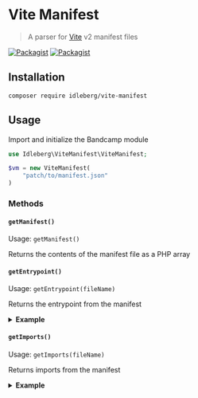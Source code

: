 # Vite Manifest

> A parser for [Vite](https://bandcamp.com/developer) v2 manifest files

[![Packagist](https://flat.badgen.net/packagist/license/idleberg/vite-manifest)](https://www.npmjs.org/package/idleberg/vite-manifest)
[![Packagist](https://flat.badgen.net/packagist/v/idleberg/vite-manifest)](https://www.npmjs.org/package/idleberg/vite-manifest)

## Installation

`composer require idleberg/vite-manifest`

## Usage

Import and initialize the Bandcamp module

```php
use Idleberg\ViteManifest\ViteManifest;

$vm = new ViteManifest(
    "patch/to/manifest.json"
)
```

### Methods

#### `getManifest()`

Usage: `getManifest()`

Returns the contents of the manifest file as a PHP array

#### `getEntrypoint()`

Usage: `getEntrypoint(fileName)`

Returns the entrypoint from the manifest

<details>
<summary><strong>Example</strong></summary>

```php
$entrypoint = $vm->getEntrypoint("index.ts");

echo "<script type=\"module\" src=\"{$entrypoint['url']}\" crossorigin integrity=\"{$entrypoint['hash']}\"></script>";
```

</details>

#### `getImports()`

Usage: `getImports(fileName)`

Returns imports from the manifest

<details>
<summary><strong>Example</strong></summary>

```php
foreach ($vm->getImports("index.ts") as $import) {
   echo "<link rel=\"modulepreload\" href=\"{$import['url']}\" />";
}
```

## License

This work is licensed under [The MIT License](LICENSE)
